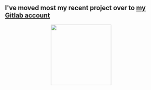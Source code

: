 ## I've moved most my recent project over to [my Gitlab account](https://gitlab.com/jirkavrba)

<div align="center">
  <a href="https://gitlab.com/jirkavrba">
    <img src="https://about.gitlab.com/images/press/logo/png/gitlab-logo-500.png" width="200" height="200">
  </a>
</div>
